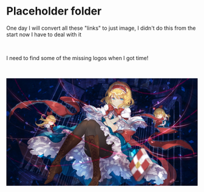 # Placeholder folder
<p>One day I will convert all these "links" to just image, I didn't do this from the start now I have to deal with it</p>
<br/>
<p>I need to find some of the missing logos when I got time!</p>
<br/>

![osu-bg](/.github/img/AliceBG.jpg)
